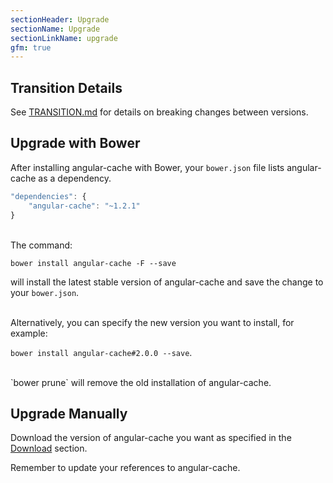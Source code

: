 ```yaml
---
sectionHeader: Upgrade
sectionName: Upgrade
sectionLinkName: upgrade
gfm: true
---
```

## Transition Details
See [TRANSITION.md](https://github.com/jmdobry/angular-cache/blob/master/TRANSITION.md) for details on breaking changes between versions.

## Upgrade with Bower
After installing angular-cache with Bower, your `bower.json` file lists angular-cache as a dependency.

```javascript
"dependencies": {
    "angular-cache": "~1.2.1"
}
```

<br>
The command:

`bower install angular-cache -F --save`

will install the latest stable version of angular-cache and save the change to your `bower.json`.

<br>
Alternatively, you can specify the new version you want to install, for example:

`bower install angular-cache#2.0.0 --save`.

<br>
`bower prune` will remove the old installation of angular-cache.

## Upgrade Manually
Download the version of angular-cache you want as specified in the [Download](#download) section.

Remember to update your references to angular-cache.